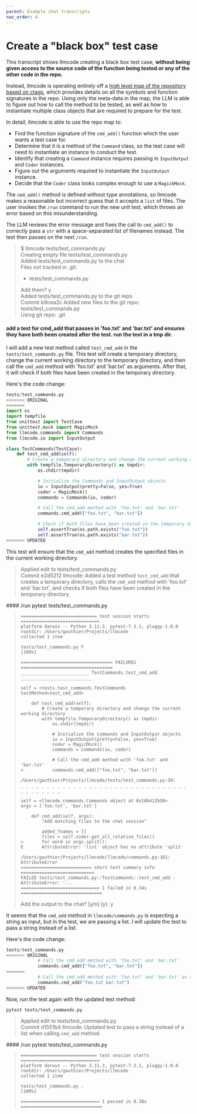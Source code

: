 ```yaml
---
parent: Example chat transcripts
nav_order: 4
---
```


# Create a "black box" test case

This transcript shows llmcode creating a black box test case,
**without being given
access to the source code of the function being tested or any of the
other code in the repo.**

Instead, llmcode is operating entirely off a
[high level map of the repository based on ctags](https://llmcode.khulnasoft.com/docs/ctags.html),
which provides details on all the symbols and function signatures in the repo.
Using only the meta-data in the map, the LLM is able to figure out how to call the method to be tested, as well as how to instantiate multiple class objects that are required to prepare for the test.

In detail, llmcode is able to use the repo map to:

  - Find the function signature of the `cmd_add()` function which the user wants a test case for.
  - Determine that it is a method of the `Command` class, so the test case will need to instantiate an instance to conduct the test.
  - Identify that creating a `Command` instance requires passing in `InputOutput` and `Coder` instances.
  - Figure out the arguments required to instantiate the `InputOutput` instance.
  - Decide that the `Coder` class looks complex enough to use a `MagickMock`.

The `cmd_add()` method is defined without type annotations, so llmcode makes a
reasonable but incorrect guess that it accepts a `list` of files. The
user invokes the `/run` command to run the new unit test, which throws an
error based on this misunderstanding.

The LLM reviews the error message and fixes the call to `cmd_add()` to
correctly pass a `str` with a space-separated list of filenames
instead.  The test then passes on the next `/run`.

<div class="chat-transcript" markdown="1">

> $ llmcode tests/test_commands.py  
> Creating empty file tests/test_commands.py  
> Added tests/test_commands.py to the chat  
> Files not tracked in .git:  
> - tests/test_commands.py  
>  
> Add them? y  
> Added tests/test_commands.py to the git repo  
> Commit b9cea2c Added new files to the git repo: tests/test_commands.py  
> Using git repo: .git  

#### add a test for cmd_add that passes in 'foo.txt' and 'bar.txt' and ensures they have both been created after the test. run the test in a tmp dir.  

I will add a new test method called `test_cmd_add` in the `tests/test_commands.py` file. This test will create a temporary directory, change the current working directory to the temporary directory, and then call the `cmd_add` method with 'foo.txt' and 'bar.txt' as arguments. After that, it will check if both files have been created in the temporary directory.

Here's the code change:

```python
tests/test_commands.py
<<<<<<< ORIGINAL
=======
import os
import tempfile
from unittest import TestCase
from unittest.mock import MagicMock
from llmcode.commands import Commands
from llmcode.io import InputOutput

class TestCommands(TestCase):
    def test_cmd_add(self):
        # Create a temporary directory and change the current working directory
        with tempfile.TemporaryDirectory() as tmpdir:
            os.chdir(tmpdir)

            # Initialize the Commands and InputOutput objects
            io = InputOutput(pretty=False, yes=True)
            coder = MagicMock()
            commands = Commands(io, coder)

            # Call the cmd_add method with 'foo.txt' and 'bar.txt'
            commands.cmd_add(["foo.txt", "bar.txt"])

            # Check if both files have been created in the temporary directory
            self.assertTrue(os.path.exists("foo.txt"))
            self.assertTrue(os.path.exists("bar.txt"))
>>>>>>> UPDATED
```

This test will ensure that the `cmd_add` method creates the specified files in the current working directory.

> Applied edit to tests/test_commands.py  
> Commit e2d5212 llmcode: Added a test method `test_cmd_add` that creates a temporary directory, calls the `cmd_add` method with 'foo.txt' and 'bar.txt', and checks if both files have been created in the temporary directory.  

</div>
<div class="chat-transcript" markdown="1">
#### /run pytest tests/test_commands.py

> ```  
> ============================= test session starts ==============================  
> platform darwin -- Python 3.11.3, pytest-7.3.1, pluggy-1.0.0  
> rootdir: /Users/gauthier/Projects/llmcode  
> collected 1 item  
>   
> tests/test_commands.py F                                                 [100%]  
>   
> =================================== FAILURES ===================================  
> __________________________ TestCommands.test_cmd_add ___________________________  
>   
> self = <tests.test_commands.TestCommands testMethod=test_cmd_add>  
>   
>     def test_cmd_add(self):  
>         # Create a temporary directory and change the current working directory  
>         with tempfile.TemporaryDirectory() as tmpdir:  
>             os.chdir(tmpdir)  
>   
>             # Initialize the Commands and InputOutput objects  
>             io = InputOutput(pretty=False, yes=True)  
>             coder = MagicMock()  
>             commands = Commands(io, coder)  
>   
>             # Call the cmd_add method with 'foo.txt' and 'bar.txt'  
> >           commands.cmd_add(["foo.txt", "bar.txt"])  
>   
> /Users/gauthier/Projects/llmcode/tests/test_commands.py:20:  
> _ _ _ _ _ _ _ _ _ _ _ _ _ _ _ _ _ _ _ _ _ _ _ _ _ _ _ _ _ _ _ _ _ _ _ _ _ _ _ _  
>   
> self = <llmcode.commands.Commands object at 0x10b412b50>  
> args = ['foo.txt', 'bar.txt']  
>   
>     def cmd_add(self, args):  
>         "Add matching files to the chat session"  
>   
>         added_fnames = []  
>         files = self.coder.get_all_relative_files()  
> >       for word in args.split():  
> E       AttributeError: 'list' object has no attribute 'split'  
>   
> /Users/gauthier/Projects/llmcode/llmcode/commands.py:161: AttributeError  
> =========================== short test summary info ============================  
> FAILED tests/test_commands.py::TestCommands::test_cmd_add - AttributeError: '...  
> ============================== 1 failed in 0.34s ===============================  
> ```  
>
> Add the output to the chat? [y/n] (y): y  

It seems that the `cmd_add` method in `llmcode/commands.py` is expecting a string as input, but in the test, we are passing a list. I will update the test to pass a string instead of a list.

Here's the code change:

```python
tests/test_commands.py
<<<<<<< ORIGINAL
            # Call the cmd_add method with 'foo.txt' and 'bar.txt'
            commands.cmd_add(["foo.txt", "bar.txt"])
=======
            # Call the cmd_add method with 'foo.txt' and 'bar.txt' as a single string
            commands.cmd_add("foo.txt bar.txt")
>>>>>>> UPDATED
```

Now, run the test again with the updated test method:

```
pytest tests/test_commands.py
```

> Applied edit to tests/test_commands.py  
> Commit d1551b4 llmcode: Updated test to pass a string instead of a list when calling `cmd_add` method.  

</div>
<div class="chat-transcript" markdown="1">
#### /run pytest tests/test_commands.py

> ```  
> ============================= test session starts ==============================  
> platform darwin -- Python 3.11.3, pytest-7.3.1, pluggy-1.0.0  
> rootdir: /Users/gauthier/Projects/llmcode  
> collected 1 item  
>   
> tests/test_commands.py .                                                 [100%]  
>   
> ============================== 1 passed in 0.38s ===============================  
> ```  

</div>
